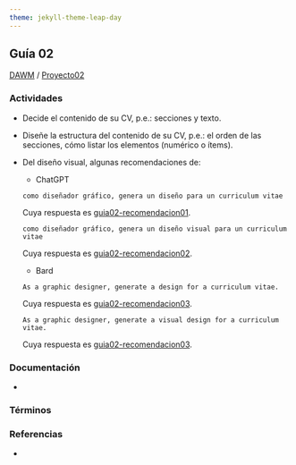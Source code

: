 ```yaml
---
theme: jekyll-theme-leap-day
---
```


## Guía 02

[DAWM](/DAWM/) / [Proyecto02](/DAWM/proyectos/2023/proyecto02)

### Actividades

* Decide el contenido de su CV, p.e.: secciones y texto.
* Diseñe la estructura del contenido de su CV, p.e.: el orden de las secciones, cómo listar los elementos (numérico o ítems).
* Del diseño visual, algunas recomendaciones de:
  
  - ChatGPT

  ```
  como diseñador gráfico, genera un diseño para un curriculum vitae
  ```
  
  Cuya respuesta es [guia02-recomendacion01](chatgpt/guia02-recomendacion01.png).

  ```
  como diseñador gráfico, genera un diseño visual para un curriculum vitae
  ```

  Cuya respuesta es [guia02-recomendacion02](chatgpt/guia02-recomendacion02.png).

  - Bard

  ```
  As a graphic designer, generate a design for a curriculum vitae.
  ```

  Cuya respuesta es [guia02-recomendacion03](bard/guia02-bard01.pdf).

  ```
  As a graphic designer, generate a visual design for a curriculum vitae.
  ```
  Cuya respuesta es [guia02-recomendacion03](bard/guia02-bard02.pdf).

### Documentación

* 

### Términos


### Referencias

* 